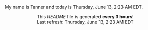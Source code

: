 My name is Tanner and today is Thursday, June 13, 2:23 AM EDT.

<p align="center">This <i>README</i> file is generated <b>every 3 hours</b>!</br>Last refresh: Thursday, June 13, 2:23 AM EDT<br /></p>
